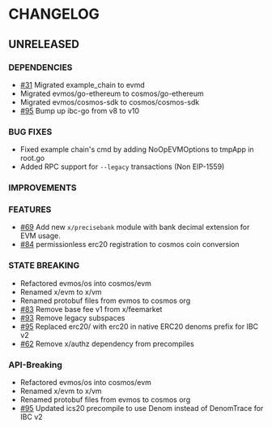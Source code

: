 # CHANGELOG

## UNRELEASED

### DEPENDENCIES

- [\#31](https://github.com/cosmos/evm/pull/31) Migrated example_chain to evmd
- Migrated evmos/go-ethereum to cosmos/go-ethereum
- Migrated evmos/cosmos-sdk to cosmos/cosmos-sdk
- [\#95](https://github.com/cosmos/evm/pull/95) Bump up ibc-go from v8 to v10

### BUG FIXES

- Fixed example chain's cmd by adding NoOpEVMOptions to tmpApp in root.go
- Added RPC support for `--legacy` transactions (Non EIP-1559)

### IMPROVEMENTS

### FEATURES

- [\#69](https://github.com/cosmos/evm/pull/69) Add new `x/precisebank` module with bank decimal extension for EVM usage.
- [\#84](https://github.com/cosmos/evm/pull/84) permissionless erc20 registration to cosmos coin conversion

### STATE BREAKING

- Refactored evmos/os into cosmos/evm
- Renamed x/evm to x/vm
- Renamed protobuf files from evmos to cosmos org
- [\#83](https://github.com/cosmos/evm/pull/83) Remove base fee v1 from x/feemarket
- [\#93](https://github.com/cosmos/evm/pull/93) Remove legacy subspaces
- [\#95](https://github.com/cosmos/evm/pull/95) Replaced erc20/ with erc20 in native ERC20 denoms prefix for IBC v2
- [\#62](https://github.com/cosmos/evm/pull/62) Remove x/authz dependency from precompiles

### API-Breaking

- Refactored evmos/os into cosmos/evm
- Renamed x/evm to x/vm
- Renamed protobuf files from evmos to cosmos org
- [\#95](https://github.com/cosmos/evm/pull/95) Updated ics20 precompile to use Denom instead of DenomTrace for IBC v2
